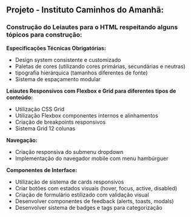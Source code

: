 ## Projeto - Instituto Caminhos do Amanhã:

### Construção do Leiautes para o HTML respeitando alguns tópicos para construção:

**Especificações Técnicas Obrigatórias:**

- Design  system consistente e customizado 
- Paletas de cores (utilizando cores primárias, secundárias e neutras)
- tipografia hierárquica (tamanhos diferentes de fonte) 
- Sistema de espaçamento modular


**Leiautes Responsivos com Flexbox e Grid para diferentes tipos de conteúdo:**

- Utilização CSS Grid
- Utilização Flexbox componentes internos e alinhamentos
- Criação de breakpoints responsivos 
- Sistema Grid 12 colunas

**Navegação:**
- Criação responsiva do submenu dropdown
- Implementação do navegador mobile com menu hambúrguer


**Componentes de Interface:**

- Utilização de sistema de cards responsivos
- Criar botões com estados visuais (hover, focus, active, disabled)
- Criação de formulário estilizado com validação visual
- Desenvolver componentes de feedback (alerts, toasts, modals)
- Desenvolver sistema de badges e tags para categorização
